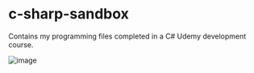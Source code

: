 # c-sharp-sandbox
Contains my programming files completed in a C# Udemy development course.

![image](https://user-images.githubusercontent.com/66838571/234050060-7032f78c-b832-408c-83d3-a58bd86df0bb.png)

